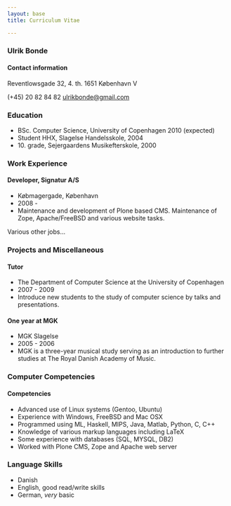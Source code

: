 ```yaml
---
layout: base
title: Curriculum Vitae

---
```


### Ulrik Bonde
#### Contact information
Reventlowsgade 32, 4. th.
1651 København V

(+45) 20 82 84 82
<ulrikbonde@gmail.com>

### Education
 * BSc. Computer Science, University of Copenhagen 2010  (expected)
 * Student HHX, Slagelse Handelsskole, 2004
 * 10\. grade, Sejergaardens Musikefterskole, 2000

### Work Experience

#### Developer, Signatur A/S
 * Købmagergade, København
 * 2008 -
 * Maintenance and development of Plone based CMS. Maintenance of Zope,
   Apache/FreeBSD and various website tasks.

Various other jobs...

### Projects and Miscellaneous

#### Tutor
 * The Department of Computer Science at the University of Copenhagen
 * 2007 - 2009
 * Introduce new students to the study of computer science by talks and
   presentations. 

#### One year at MGK
 * MGK Slagelse
 * 2005 - 2006
 * MGK is a three-year musical study serving as an introduction to further
   studies at The Royal Danish Academy of Music.

### Computer Competencies
#### Competencies
 * Advanced use of Linux systems (Gentoo, Ubuntu)
 * Experience with Windows, FreeBSD and Mac OSX
 * Programmed using ML, Haskell, MIPS, Java, Matlab, Python, C, C++
 * Knowledge of various markup languages including LaTeX
 * Some experience with databases (SQL, MYSQL, DB2)
 * Worked with Plone CMS, Zope and Apache web server

### Language Skills
 * Danish
 * English, good read/write skills
 * German, _very_ basic

<!-- vim: set sw=2 ft=mkd sts=2 et tw=80: -->
